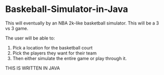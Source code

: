 # Baskeball-Simulator-in-Java
This will eventually by an NBA 2k-like basketball simulator.
This will be a 3 vs 3 game.

The user will be able to:
1) Pick a location for the basketball court
2) Pick the players they want for their team
3) Then either simulate the entire game or play through it.

THIS IS WRITTEN IN JAVA

